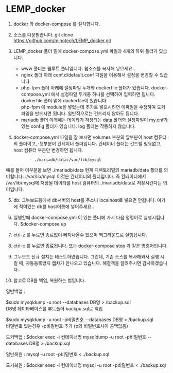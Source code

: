 # LEMP_docker

1. docker 와 docker-compose 를 설치합니다.

2. 소스를 다운받습니다. git clone https://github.com/minotech/LEMP_docker.git 

3. LEMP_docker 폴더 밑에 docker-compose.yml 파일과 4개의 하위 폴더가 있습니다.

   - www 폴더는 웹루트 폴더입니다. 웹소스를 복사해 넣으세요..
   - nginx 폴더 아래 conf.d/default.conf 파일을 이용해서 설정을 변경할 수 있습니다. 
   - php-fpm 폴더 아래에 설정파일 두개와 dockerfile 폴더가 있습니다. 
     docker-compose.yml 에서 설정파일 두개중 하나를 선택하여 입력하면 됩니다.
     dockerfile 폴더 밑에 dockerfile이 있습니다.  
     php-fpm 에 module을 넣었는데 추가로 넣으시려면 이파일을 수정하여 도커파일을 만드시면 됩니다. 일반적으로는 건드리지 않아도 됩니다.
   - mariadb 폴더 아래에는 데이타가 저장되는 data 폴더와 설정파일이 my.cnf가 있는 config 폴더가 있습니다.
     log 폴더는 작동하지 않습니다.
     
4. docker-compose.yml 파일을 잘 보시면 volumes 부분의 앞부분이 host 컴퓨터의 폴더이고, :뒷부분이 컨테이너 폴더입니다.
   컨테이너 폴더는 건드릴 필요없고, host 컴퓨터 부분만 변경하면 됩니다. 

  
              - ./mariadb/data:/var/lib/mysql
              
  예를 들어 이부분을 보면 ./mariadb/data 현재 디렉토리밑의 mariadb/data 폴더를 의미합니다. 
  :/var/lib/mysql 이것은 컨테이너의 폴더입니다.
  즉 컨테이너에서 /var/lib/mysql에 저장될 데이타를 
  host 컴퓨터의 ./mariadb/data로 저장시킨다는 의미입니다.
  
5. db: 그누보드등에서 db서버의 host를 주소나 localhost로 넣으면 안됩니다. 여기에 적여있는 db를 host이름에 넣어주세요..

6. 실행할때 docker-compose.yml 이 있는 폴더에 가서 다음 명령어로 실행시킵니다.
    $docker-compose up 

7. ctrl-z 를 누르면 종료없이 빠져나올수 있으며 백그라운드로 실행됩니다.

8. ctrl-c 를 누르면 종료됩니다. 또는 docker-compose stop 과 같은 명령어입니다.

9. 그누보드 신규 설치는 테스트하였습니다. 그런데, 기존 소스를 복사해와서 실행 시킬 때, 
   자동등록방지 캡챠가 안나오고 있습니다. 해결책을 알려주시면 감사하겠습니다.
   
   
10. 참고로 DB를 백업, 복원하는 법입니다.

   일반백업 : 
   
   $sudo mysqldump -u root --databases DB명 > /backup.sql      
   DB명 데이타베이스를 루트폴더 backpu.sql로 백업 
   
   $sudo mysqldump -u root -p비밀번호 --databases DB명 > /backup.sql   
   비밀번호 있는경우 -p비밀번호 추가 (p와 비밀번호사이 공백없음)

   도커백업 : 
   $docker exec -i 컨테이너명  mysqldump -u root -p비밀번호  --databases DB명 > /backup.sql 
   
   일반복원 : 
   mysql -u root -p비밀번호  < ./backup.sql
   
   도커복원 : 
   $docker exec -i 컨테이너명  mysql -u root -p비밀번호  < ./backup.sql
